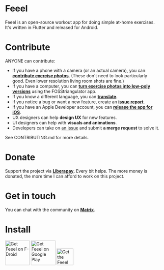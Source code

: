 Feeel
=====

Feeel is an open-source workout app for doing simple at-home exercises. It's written in Flutter and released for Android.

Contribute
====

ANYONE can contribute:
- If you have a phone with a camera (or an actual camera), you can **[contribute exercise photos](https://gitlab.com/enjoyingfoss/feeel/-/issues/10)**. (These don't need to look particularly good. Even lower resolution living room shots are fine.)
- If you have a computer, you can **[turn exercise photos into low-poly versions](https://gitlab.com/enjoyingfoss/feeel/-/wikis/Processing-photos)** using the FOSStriangulator app.
- If you know a different language, you can **[translate](https://hosted.weblate.org/projects/feeel/)**.
- If you notice a bug or want a new feature, create an **[issue report](https://gitlab.com/enjoyingfoss/feeel/-/issues/new)**.
- If you have an Apple Developer account, you can **[release the app for iOS](https://gitlab.com/enjoyingfoss/feeel/-/issues/52)**.
- UX designers can help **design UX** for new features.
- UI designers can help with **visuals and animations**.
- Developers can take on [an issue](https://gitlab.com/enjoyingfoss/feeel/-/issues) and submit **a merge request** to solve it.

See CONTRIBUTING.md for more details.

Donate
=======
Support the project via **[Liberapay](https://liberapay.com/Feeel/)**. Every bit helps. The more money is donated, the more time I can afford to work on this project.

Get in touch
=======
You can chat with the community on **[Matrix](https://matrix.to/#/!jFShhgWHRXehKXrToU:matrix.org?via=matrix.org)**.

Install
====
[<img src="https://fdroid.gitlab.io/artwork/badge/get-it-on.png"
      alt="Get Feeel on F-Droid"
      height="80">](https://f-droid.org/packages/com.enjoyingfoss.feeel/)
[<img src="https://play.google.com/intl/en_us/badges/images/generic/en-play-badge.png"
      alt="Get Feeel on Google Play"
      height="80">](https://play.google.com/store/apps/details?id=com.enjoyingfoss.feeel)
[<img src="https://www.flathub.org/assets/badges/flathub-badge-en.png"
      alt="Get the Feeel Flatpak on Flathub"
      height="54">](https://flathub.org/apps/details/com.enjoyingfoss.feeel)
